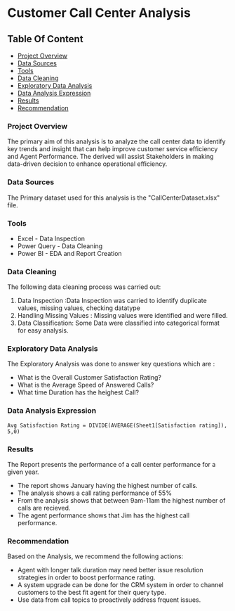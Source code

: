 # Customer Call Center Analysis

## Table Of Content

- [Project Overview](#project-overview)
- [Data Sources](#data-sources)
- [Tools](#tools)
- [Data Cleaning](#data-cleaning)
- [Exploratory Data Analysis](#exploratory-data-analysis)
- [Data Analysis Expression](#data-analysis-expression)
- [Results](#results)
- [Recommendation](#recommendation)

### Project Overview

The primary aim of this analysis is to analyze the call center data to identify key trends and insight that can help improve customer service efficiency and Agent Performance. The derived will assist Stakeholders in making data-driven decision to enhance operational efficiency.


### Data Sources
The Primary dataset used for this analysis is the "CallCenterDataset.xlsx" file.

### Tools
- Excel - Data Inspection
- Power Query - Data Cleaning 
- Power BI - EDA and Report Creation
 

 ### Data Cleaning

The following data cleaning process was carried out:

1.  Data Inspection :Data Inspection was carried to identify duplicate values, missing values, checking datatype  
2. Handling Missing Values : Missing values were identified and were filled. 
3. Data Classification: Some Data were classified into categorical format for easy analysis.

### Exploratory Data Analysis

The Exploratory Analysis was done to answer key questions which are :

- What is the Overall Customer Satisfaction Rating?
- What is the Average Speed of Answered Calls?
- What time Duration has the heighest Call?

### Data Analysis Expression

``` DAX
Avg Satisfaction Rating = DIVIDE(AVERAGE(Sheet1[Satisfaction rating]), 5,0)
```



### Results

The Report presents the performance of a call center performance for a given year.

- The report shows January having the highest number of calls.
- The analysis shows a call rating performance of 55%
-  From the analysis shows that between 9am-11am the highest number of calls are recieved.
- The agent performance shows that Jim has the highest call performance. 

### Recommendation
Based on the Analysis, we recommend the following actions:

- Agent with longer talk duration may need better issue resolution strategies in order to boost performance rating.
- A system upgrade can be done for the CRM system in order to channel customers to the best fit agent for their query type.
- Use data from call topics to proactively address frquent issues.
